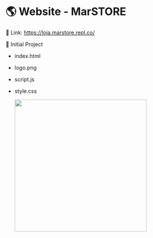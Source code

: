 # 🌎 Website - MarSTORE

🔗 Link: https://loja.marstore.repl.co/

📂 Initial Project 

- index.html
- logo.png
- script.js
- style.css


  <img src="[your_relative_path_here](http://url/to/img.png](https://media.discordapp.net/attachments/901945232529162250/1049522388750053416/site.png?width=993&height=559)" width="350" >

